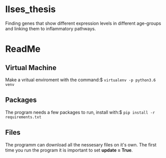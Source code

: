 # Ilses_thesis
Finding genes that show different expression levels in different age-groups and linking them to inflammatory pathways.

# ReadMe

## Virtual Machine
Make a vritual enviroment with the command:$  ```virtualenv -p python3.6 venv```


## Packages
The program needs a few packages to run, install with:$ ```pip install -r requirements.txt```


## Files
The programm can download all the nessesary files on it's own. The first time you 
run the program it is important to set **update = True**.
